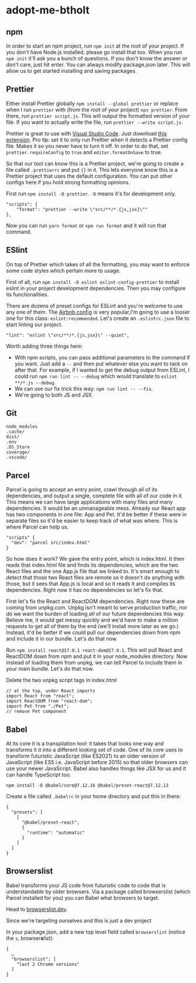 # adopt-me-btholt

<h2>npm</h2>
<p>In order to start an npm project, run <code class="language-text">npm init</code> at the root of your project. If you don't have Node.js installed, please go install that too. When you run <code class="language-text">npm init</code> it'll ask you a bunch of questions. If you don't know the answer or don't care, just hit enter. You can always modify package.json later. This will allow us to get started installing and saving packages.</p>

<h2>Prettier</h2>
<p>Either install Prettier globally <code class="language-text">npm install --global prettier</code> or replace when I run <code class="language-text">prettier</code> with (from the root of your project) <code class="language-text">npx prettier</code>. From there, run <code class="language-text">prettier script.js</code>. This will output the formatted version of your file. If you want to actually write the file, run <code class="language-text">prettier --write script.js</code>.</p>
<p>Prettier is great to use with <a href="https://code.visualstudio.com/?WT.mc_id=reactintro-github-brholt">Visual Studio Code</a>. Just download <a href="https://marketplace.visualstudio.com/items?itemName=esbenp.prettier-vscode&amp;WT.mc_id=reactintro-github-brholt">this extension</a>. Pro tip: set it to only run Prettier when it detects a Prettier config file. Makes it so you never have to turn it off. In order to do that, set <code class="language-text">prettier.requireConfig</code> to <code class="language-text">true</code> and <code class="language-text">editor.formatOnSave</code> to true.</p>
<p>So that our tool can know this is a Prettier project, we're going to create a file called <code class="language-text">.prettierrc</code> and put <code class="language-text">{}</code> in it. This lets everyone know this is a Prettier project that uses the default configuration. You can put other configs here if you hold strong formatting opinions.</p>
<p>First run <code class="language-text">npm install -D prettier</code>. <code class="language-text">-D</code> means it's for development only.</p>
<pre class="language-json"><code class="language-json"><span class="token property">"scripts"</span><span class="token operator">:</span> <span class="token punctuation">{</span>
	<span class="token property">"format"</span><span class="token operator">:</span> <span class="token string">"prettier --write \"src/**/*.{js,jsx}\""</span>
<span class="token punctuation">}</span><span class="token punctuation">,</span></code></pre>
<p>Now you can run <code class="language-text">yarn format</code> or <code class="language-text">npm run format</code> and it will run that command.</p>

<h2>ESlint</h2>
<p>On top of Prettier which takes of all the formatting, you may want to enforce some code styles which pertain more to usage.</p>
<p>First of all, run <code class="language-text">npm install -D eslint eslint-config-prettier</code> to install eslint in your project development dependencies. Then you may configure its functionalities.</p>
<p>There are dozens of preset configs for ESLint and you're welcome to use any one of them. The <a href="https://github.com/airbnb/javascript">Airbnb config</a> is very popular,I'm going to use a looser one for this class: <code class="language-text">eslint:recommended</code>. Let's create an <code class="language-text">.eslintrc.json</code> file to start linting our project.</p>
<div class="gatsby-highlight" data-language="json"><pre class="language-json"><code class="language-json"><span class="token property">"lint"</span><span class="token operator">:</span> <span class="token string">"eslint \"src/**/*.{js,jsx}\" --quiet"</span><span class="token punctuation">,</span></code></pre></div>
<p>Worth adding three things here:</p>
<ul>
<li>With npm scripts, you can pass additional parameters to the command if you want. Just add a <code class="language-text">--</code> and then put whatever else you want to tack on after that. For example, if I wanted to get the debug output from ESLint, I could run <code class="language-text">npm run lint -- --debug</code> which would translate to <code class="language-text">eslint **/*.js --debug</code>.</li>
<li>We can use our fix trick this way: <code class="language-text">npm run lint -- --fix</code>.</li>
<li>We're going to both JS and JSX.</li>
</ul>

<h2>Git</h2>
<div class="gatsby-highlight" data-language="text"><pre class="language-text"><code class="language-text">node_modules
.cache/
dist/
.env
.DS_Store
coverage/
.vscode/</code></pre></div>

<h2>Parcel</h2>
<p>Parcel is going to accept an entry point, crawl through all of its dependencies, and output a single, complete file with all of our code in it. This means we can have large applications with many files and many dependencies. It would be an unmanageable mess. Already our React app has two components in one file: App and Pet. It'd be better if these were in separate files so it'd be easier to keep track of what was where. This is where Parcel can help us.</p>
<div class="gatsby-highlight" data-language="json"><pre class="language-json"><code class="language-json"><span class="token string">"scripts"</span> <span class="token punctuation">{</span>
  <span class="token property">"dev"</span><span class="token operator">:</span> <span class="token string">"parcel src/index.html"</span>
<span class="token punctuation">}</span></code></pre></div>
<p>So how does it work? We gave the entry point, which is index.html. It then reads that index.html file and finds its dependencies, which are the two React files and the one App.js file that we linked to. It's smart enough to detect that those two React files are remote so it doesn't do anything with those, but it sees that App.js is local and so it reads it and compiles its dependencies. Right now it has no dependencies so let's fix that.</p>
<p>First let's fix the React and ReactDOM dependencies. Right now these are coming from unpkg.com. Unpkg isn't meant to serve production traffic, nor do we want the burden of loading <em>all</em> of our future dependencies this way. Believe me, it would get messy quickly and we'd have to make a million requests to get all of them by the end (we'll install more later as we go.) Instead, it'd be better if we could pull our dependencies down from npm and include it in our bundle. Let's do that now.</p>
<p>Run <code class="language-text">npm install react@17.0.1 react-dom@17.0.1</code>. This will pull React and ReactDOM down from npm and put it in your node_modules directory. Now instead of loading them from unpkg, we can tell Parcel to include them in your main bundle. Let's do that now.</p>
<p>Delete the two unpkg script tags in index.html</p>
<div class="gatsby-highlight" data-language="javascript"><pre class="language-javascript"><code class="language-javascript"><span class="token comment">// at the top, under React imports</span>
<span class="token keyword">import</span> React <span class="token keyword">from</span> <span class="token string">"react"</span><span class="token punctuation">;</span>
<span class="token keyword">import</span> ReactDOM <span class="token keyword">from</span> <span class="token string">"react-dom"</span><span class="token punctuation">;</span>
<span class="token keyword">import</span> Pet <span class="token keyword">from</span> <span class="token string">"./Pet"</span><span class="token punctuation">;</span>
<span class="token comment">// remove Pet component</span></code></pre></div>

<h2>Babel</h2>
<p>At its core it is a transpilation tool: it takes that looks one way and transforms it it into a different looking set of code. One of its core uses to transform futuristic JavaScript (like ES2021) to an older version of JavaScript (like ES5 i.e. JavaScript before 2015) so that older browsers can use your newer JavaScript. Babel also handles things like JSX for us and it can handle TypeScript too.</p>
<div class="gatsby-highlight" data-language="bash"><pre class="language-bash"><code class="language-bash"><span class="token function">npm</span> <span class="token function">install</span> -D @babel/core@7.12.16 @babel/preset-react@7.12.13</code></pre></div>
<p>Create a file called <code class="language-text">.babelrc</code> in your home directory and put this in there:</p>
<div class="gatsby-highlight" data-language="json"><pre class="language-json"><code class="language-json"><span class="token punctuation">{</span>
  <span class="token property">"presets"</span><span class="token operator">:</span> <span class="token punctuation">[</span>
    <span class="token punctuation">[</span>
      <span class="token string">"@babel/preset-react"</span><span class="token punctuation">,</span>
      <span class="token punctuation">{</span>
        <span class="token property">"runtime"</span><span class="token operator">:</span> <span class="token string">"automatic"</span>
      <span class="token punctuation">}</span>
    <span class="token punctuation">]</span>
  <span class="token punctuation">]</span>
<span class="token punctuation">}</span></code></pre></div>

<h2>Browserslist</h2>
<p>Babel transforms your JS code from futuristic code to code that is understandable by older browsers. Via a package called browserslist (which Parcel installed for you) you can Babel what browsers to target.</p>
<p>Head to <a href="https://browserslist.dev">browserslist.dev</a>.</p>
<p>Since we're targeting ourselves and this is just a dev project</p>
<p>In your package.json, add a new top level field called <code class="language-text">browserslist</code> (notice the <code class="language-text">s</code>, browser<strong>s</strong>list):</p>
<div class="gatsby-highlight" data-language="json"><pre class="language-json"><code class="language-json"><span class="token punctuation">{</span>
  …
  <span class="token property">"browserslist"</span><span class="token operator">:</span> <span class="token punctuation">[</span>
    <span class="token string">"last 2 Chrome versions"</span>
  <span class="token punctuation">]</span>
<span class="token punctuation">}</span></code></pre></div>
